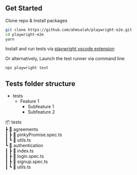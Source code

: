 ## Get Started

Clone repo & Install packages

```sh
git clone https://github.com/ahmsalah/playwright-e2e.git
cd playwright-e2e
yarn
```

Install and run tests via [playwright vscode extension](https://marketplace.visualstudio.com/items?itemName=ms-playwright.playwright)

Or alternatively, Launch the test runner via command line

```sh
npx playwright test
```

## Tests folder structure

- tests
  - Feature 1
    - Subfeature 1
    - Subfeature 2

 📦 tests  
 ┣ 📂 agreements  
 ┃ ┣ 📜 pinkyPromise.spec.ts  
 ┃ ┗ 📜 utils.ts  
 ┗ 📂 authentication  
 ┃ ┣ 📜 index.ts  
 ┃ ┣ 📜 login.spec.ts  
 ┃ ┣ 📜 signup.spec.ts  
 ┃ ┗ 📜 utils.ts
